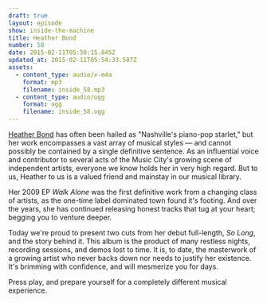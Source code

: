 ```yaml
---
draft: true
layout: episode
show: inside-the-machine
title: Heather Bond
number: 58
date: 2015-02-11T05:50:15.845Z
updated_at: 2015-02-11T05:54:33.587Z
assets:
  - content_type: audio/x-m4a
    format: mp3
    filename: inside_58.mp3
  - content_type: audio/ogg
    format: ogg
    filename: inside_58.ogg
---
```

[Heather Bond](http://heatherbondmusic.com) has often been hailed as "Nashville's piano-pop starlet," but her work encompasses a vast array of musical styles &mdash; and cannot possibly be contained by a single definitive sentence. As an influential voice and contributor to several acts of the Music City's growing scene of independent artists, everyone we know holds her in very high regard. But to us, Heather to us is a valued friend and mainstay in our musical library.

Her 2009 EP *Walk Alone* was the first definitive work from a changing class of artists, as the one-time label dominated town found it's footing. And over the years, she has continued releasing honest tracks that tug at your heart; begging you to venture deeper.

Today we're proud to present two cuts from her debut full-length, *So Long*, and the story behind it. This album is the product of many restless nights, recording sessions, and demos lost to time. It is, to date, the masterwork of a growing artist who never backs down nor needs to justify her existence. It's brimming with confidence, and will mesmerize you for days.

Press play, and prepare yourself for a completely different musical experience.